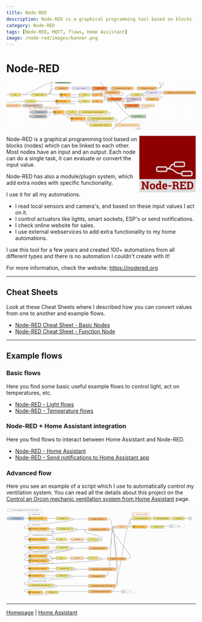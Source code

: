 ```yaml
---
title: Node-RED
description: Node-RED is a graphical programming tool based on blocks (nodes) which can be linked to each other to create automations.
category: Node-RED
tags: [Node-RED, MQTT, flows, Home Assistant]
image: /node-red/images/banner.png
---
```

# Node-RED

![Banner](images/banner.png)

<img style="float: right;" src="images/node-red_logo.png" alt="Node-RED logo" width="150px">

Node-RED is a graphical programming tool based on blocks (nodes) which can be linked to each other. 
Most nodes have an input and an output. Each node can do a single task, it can evaluate or convert the input value. 

Node-RED has also a module/plugin system, which add extra nodes with specific functionality.

I use it for all my automations. 
* I read local sensors and camera's, and based on these input values I act on it.
* I control actuators like lights, smart sockets, ESP's or send notifications.
* I check online website for sales.
* I use external webservices to add extra functionality to my home automations.

I use this tool for a few years and created 100+ automations from all different types and there is no automation I couldn't create with it!

For more information, check the website: https://nodered.org

---

## Cheat Sheets
Look at these Cheat Sheets where I described how you can convert values from one to another and example flows.

* [Node-RED Cheat Sheet - Basic Nodes](node-red_cheatsheet-basic_nodes)
* [Node-RED Cheat Sheet - Function Node](node-red_cheatsheet-function_node)

---

## Example flows

### Basic flows

Here you find some basic useful example flows to control light, act on temperatures, etc.

* [Node-RED - Light flows](node-red_light_flows)
* [Node-RED - Temperature flows](node-red_temperature_flows)

###  Node-RED + Home Assistant integration

Here you find flows to interact between Home Assistant and Node-RED.

* [Node-RED - Home Assistant](node-red_home-assistant)
* [Node-RED - Send notifications to Home Assistant app](node-red_homeassistant_notification)

### Advanced flow
Here you see an example of a script which I use to automatically control my ventilation system.
You can read all the details about this project on the [Control an Orcon mechanic ventilation system from Home Assistant](../esphome/orcon_mechanic_ventilation) page.

<a href="../esphome/orcon_images/script_node-red.png" target="_blank">
<img src="../esphome/orcon_images/script_node-red.png" alt="Example Node-RED" style="width:500px">
</a>

---
[Homepage](../index) | [Home Assistant](../homeassistant/index) 